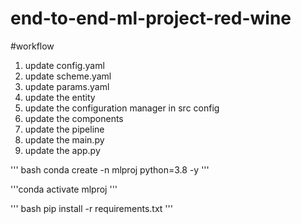 # end-to-end-ml-project-red-wine


#workflow
1. update config.yaml
2. update scheme.yaml
3. update params.yaml
4. update the entity
5. update the configuration manager in src config
6. update the components
7. update the pipeline
8. update the main.py
9. update the app.py

'''
bash
conda create -n mlproj python=3.8 -y
'''

'''conda activate mlproj
'''


'''
bash
pip install -r requirements.txt
'''




